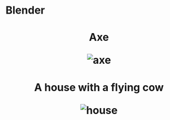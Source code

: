 # Blender

<h1 align="center">Axe</p>

![axe](https://user-images.githubusercontent.com/112972833/210786388-6ab49319-98e3-49f5-92fe-33b6ca41a281.png)

<h1 align="center">A house with a flying cow</p>

![house](https://user-images.githubusercontent.com/112972833/210786465-eadd40d6-8f01-4c79-9a0c-22559a02af3c.png)

